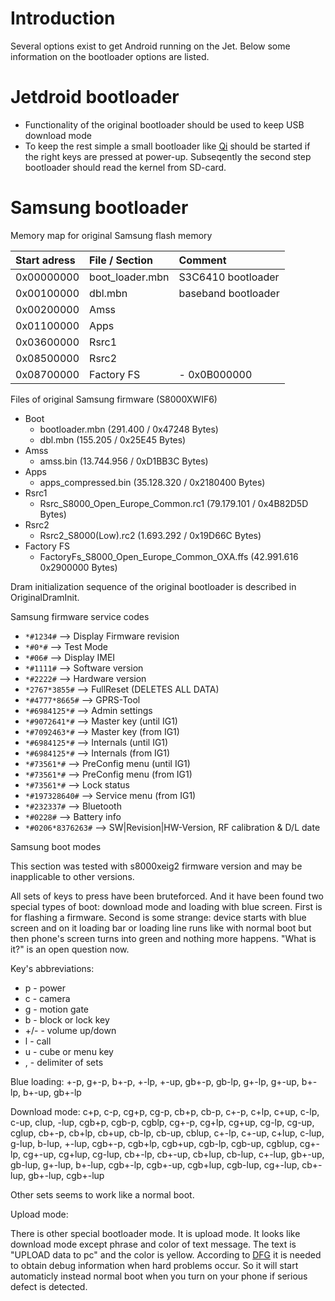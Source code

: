 # Introduction #
Several options exist to get Android running on the Jet. Below some information on the bootloader options are listed.

# Jetdroid bootloader #
  * Functionality of the original bootloader should be used to keep USB download mode
  * To keep the rest simple a small bootloader like [Qi](http://wiki.openmoko.org/wiki/Qi) should be started if the right keys are pressed at power-up. Subseqently the second step bootloader should read the kernel from SD-card.

# Samsung bootloader #

Memory map for original Samsung flash memory

| Start adress | File / Section | Comment |
|:-------------|:---------------|:--------|
| 0x00000000   | boot\_loader.mbn | S3C6410 bootloader |
| 0x00100000   | dbl.mbn        | baseband bootloader |
| 0x00200000   | Amss           |         |
| 0x01100000   | Apps           |         |
| 0x03600000   | Rsrc1          |         |
| 0x08500000   | Rsrc2          |         |
| 0x08700000   | Factory FS     |  - 0x0B000000 |

Files of original Samsung firmware (S8000XWIF6)
  * Boot
    * bootloader.mbn (291.400 / 0x47248 Bytes)
    * dbl.mbn (155.205 / 0x25E45 Bytes)
  * Amss
    * amss.bin (13.744.956 / 0xD1BB3C Bytes)
  * Apps
    * apps\_compressed.bin (35.128.320 / 0x2180400 Bytes)
  * Rsrc1
    * Rsrc\_S8000\_Open\_Europe\_Common.rc1 (79.179.101 / 0x4B82D5D Bytes)
  * Rsrc2
    * Rsrc2\_S8000(Low).rc2 (1.693.292 / 0x19D66C Bytes)
  * Factory FS
    * FactoryFs\_S8000\_Open\_Europe\_Common\_OXA.ffs (42.991.616 0x2900000 Bytes)

Dram initialization sequence of the original bootloader is described in OriginalDramInit.

Samsung firmware service codes
  * `*#1234#` --> Display Firmware revision
  * `*#0*#` --> Test Mode
  * `*#06#` --> Display IMEI
  * `*#1111#` --> Software version
  * `*#2222#` --> Hardware version
  * `*2767*3855#` --> FullReset (DELETES ALL DATA)
  * `*#4777*8665#` --> GPRS-Tool
  * `*#6984125*#` --> Admin settings
  * `*#9072641*#` --> Master key (until IG1)
  * `*#7092463*#` --> Master key (from IG1)
  * `*#6984125*#` --> Internals (until IG1)
  * `*#6984125*#` --> Internals (from IG1)
  * `*#73561*#` --> PreConfig menu (until IG1)
  * `*#73561*#` --> PreConfig menu (from IG1)
  * `*#73561*#` --> Lock status
  * `*#197328640#` --> Service menu (from IG1)
  * `*#232337#` --> Bluetooth
  * `*#0228#` --> Battery info
  * `*#0206*8376263#` --> SW|Revision|HW-Version, RF calibration & D/L date

Samsung boot modes

This section was tested with s8000xeig2 firmware version and may be inapplicable to other versions.

All sets of keys to press have been bruteforced. And it have been found two special types
of boot: download mode and loading with blue screen. First is for flashing a firmware. Second is some strange: device starts with blue screen and on it loading bar or loading line runs like with normal boot but then phone's screen turns into green and nothing more happens. "What is it?" is an open question now.

Key's abbreviations:
  * p - power
  * c - camera
  * g - motion gate
  * b - block or lock key
  * +/- - volume up/down
  * l - call
  * u - cube or menu key
  * , - delimiter of sets

Blue loading:
+-p, g+-p, b+-p, +-lp, +-up, gb+-p, gb-lp, g+-lp, g+-up, b+-lp, b+-up, gb+-lp

Download mode:
c+p, c-p, cg+p, cg-p, cb+p, cb-p, c+-p, c+lp, c+up, c-lp, c-up, clup, -lup, cgb+p, cgb-p, cgblp, cg+-p, cg+lp, cg+up, cg-lp, cg-up, cglup, cb+-p, cb+lp, cb+up, cb-lp, cb-up, cblup, c+-lp, c+-up, c+lup, c-lup, g-lup, b-lup, +-lup, cgb+-p, cgb+lp, cgb+up, cgb-lp, cgb-up, cgblup, cg+-lp, cg+-up, cg+lup, cg-lup, cb+-lp, cb+-up, cb+lup, cb-lup, c+-lup, gb+-up, gb-lup, g+-lup, b+-lup, cgb+-lp, cgb+-up, cgb+lup, cgb-lup, cg+-lup, cb+-lup, gb+-lup, cgb+-lup

Other sets seems to work like a normal boot.

Upload mode:

There is other special bootloader mode. It is upload mode.
It looks like download mode except phrase and color of text message.
The text is "UPLOAD data to pc" and the color is yellow.
According to [DFG](http://darkforestgroup.com/forum/index.php?topic=1013.0) it is needed to obtain debug information when hard problems occur.
So it will start automaticly instead normal boot when you turn on your phone if serious defect is detected.